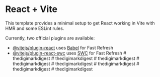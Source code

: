 # React + Vite

This template provides a minimal setup to get React working in Vite with HMR and some ESLint rules.

Currently, two official plugins are available:

- [@vitejs/plugin-react](https://github.com/vitejs/vite-plugin-react/blob/main/packages/plugin-react/README.md) uses [Babel](https://babeljs.io/) for Fast Refresh
- [@vitejs/plugin-react-swc](https://github.com/vitejs/vite-plugin-react-swc) uses [SWC](https://swc.rs/) for Fast Refresh
#   t h e d i g i m a r k d i g e s t  
 #   t h e d i g i m a r k d i g e s t  
 #   t h e d i g i m a r k d i g e s t  
 #   t h e d i g i m a r k d i g e s t  
 #   t h e d i g i m a r k d i g e s t  
 #   t h e d i g i m a r k d i g e s t  
 #   t h e d i g i m a r k d i g e s t  
 #   t h e d i g i m a r k d i g e s t  
 